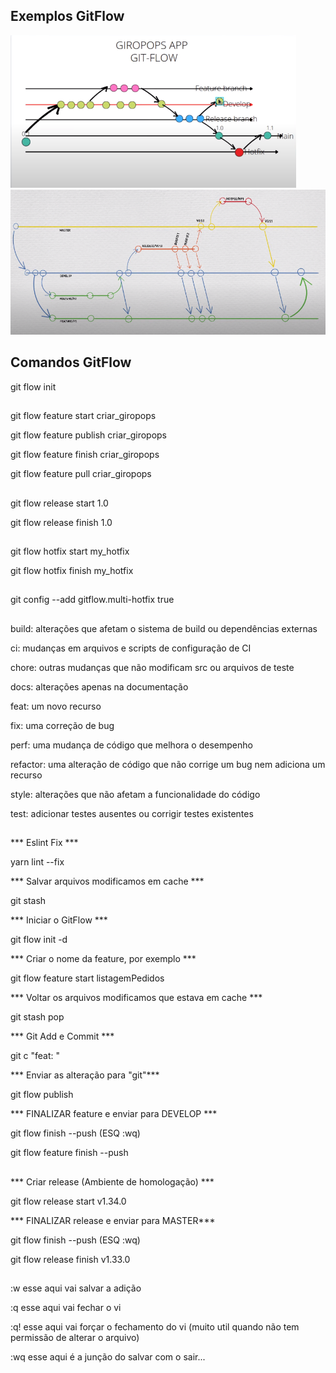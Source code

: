 ## Exemplos GitFlow ##

![img](https://github.com/nathan-oliveira/GitFlow/blob/main/GitFlow.PNG)
![img](https://github.com/nathan-oliveira/GitFlow/blob/main/GitFlow2.PNG)

## Comandos GitFlow ##

git flow init

##

git flow feature start criar_giropops

git flow feature publish criar_giropops

git flow feature finish criar_giropops

git flow feature pull criar_giropops

##

git flow release start 1.0

git flow release finish 1.0

##

git flow hotfix start my_hotfix

git flow hotfix finish my_hotfix

##

git config --add gitflow.multi-hotfix true

##

build:    alterações que afetam o sistema de build ou dependências externas

ci:       mudanças em arquivos e scripts de configuração de CI

chore:    outras mudanças que não modificam src ou arquivos de teste

docs:     alterações apenas na documentação

feat:     um novo recurso

fix:      uma correção de bug

perf:     uma mudança de código que melhora o desempenho

refactor: uma alteração de código que não corrige um bug nem adiciona um recurso

style:    alterações que não afetam a funcionalidade do código

test:     adicionar testes ausentes ou corrigir testes existentes

##

*** Eslint Fix ***

yarn lint --fix

*** Salvar arquivos modificamos em cache ***

git stash

*** Iniciar o GitFlow ***

git flow init -d

*** Criar o nome da feature, por exemplo ***

git flow feature start listagemPedidos

*** Voltar os arquivos modificamos que estava em cache ***

git stash pop

*** Git Add e Commit ***

git c "feat: "

*** Enviar as alteração para "git"***

git flow publish

*** FINALIZAR feature e enviar para DEVELOP ***

git flow finish --push  (ESQ :wq)

git flow feature finish --push

##

*** Criar release (Ambiente de homologação) ***

git flow release start v1.34.0

*** FINALIZAR release e enviar para MASTER***

git flow finish --push  (ESQ :wq)

git flow release finish v1.33.0

##

:w esse aqui vai salvar a adição

:q esse aqui vai fechar o vi

:q! esse aqui vai forçar o fechamento do vi (muito util quando não tem permissão de alterar o arquivo)

:wq esse aqui é a junção do salvar com o sair...

